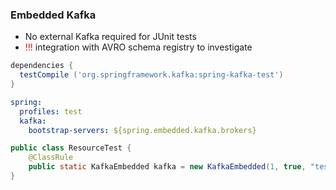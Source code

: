 ### Embedded Kafka

- No external Kafka required for JUnit tests
- <span style="color:red">!!!</span> integration with AVRO schema registry to investigate

``` groovy
dependencies {
  testCompile ('org.springframework.kafka:spring-kafka-test')
}
```
``` yaml
spring:
  profiles: test
  kafka:
    bootstrap-servers: ${spring.embedded.kafka.brokers}
```

``` java
public class ResourceTest {
    @ClassRule
    public static KafkaEmbedded kafka = new KafkaEmbedded(1, true, "test");
}
```